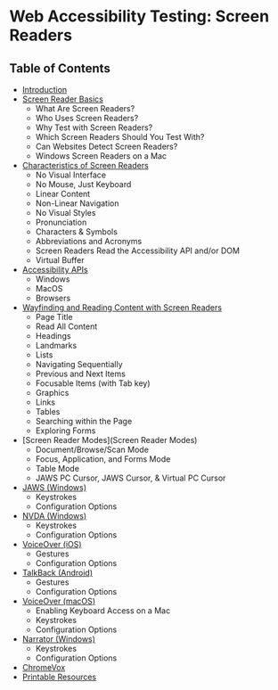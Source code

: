 # Web Accessibility Testing: Screen Readers

## Table of Contents

- [Introduction](README.md)
- [Screen Reader Basics](screen-reader-basics)
  - What Are Screen Readers?
  - Who Uses Screen Readers?
  - Why Test with Screen Readers?
  - Which Screen Readers Should You Test With?
  - Can Websites Detect Screen Readers?
  - Windows Screen Readers on a Mac
- [Characteristics of Screen Readers](characteristics-of-screen-readers)
  - No Visual Interface
  - No Mouse, Just Keyboard
  - Linear Content
  - Non-Linear Navigation
  - No Visual Styles
  - Pronunciation
  - Characters & Symbols
  - Abbreviations and Acronyms
  - Screen Readers Read the Accessibility API and/or DOM
  - Virtual Buffer
- [Accessibility APIs](accessibility-apis)
  - Windows
  - MacOS
  - Browsers
- [Wayfinding and Reading Content with Screen Readers](wayfinding-and-reading-content-with-screen-readers)
  - Page Title
  - Read All Content
  - Headings
  - Landmarks
  - Lists
  - Navigating Sequentially
  - Previous and Next Items
  - Focusable Items (with Tab key)
  - Graphics
  - Links
  - Tables
  - Searching within the Page
  - Exploring Forms
- [Screen Reader Modes](Screen Reader Modes)
  - Document/Browse/Scan Mode
  - Focus, Application, and Forms Mode
  - Table Mode
  - JAWS PC Cursor, JAWS Cursor, & Virtual PC Cursor
- [JAWS (Windows)](jaws-windows)
  - Keystrokes
  - Configuration Options
- [NVDA (Windows)](nvda-windows)
  - Keystrokes
  - Configuration Options
- [VoiceOver (iOS)](voice-over-ios)
  - Gestures
  - Configuration Options
- [TalkBack (Android)](talkback-android)
  - Gestures
  - Configuration Options
- [VoiceOver (macOS)](voiceover-macos)
  - Enabling Keyboard Access on a Mac
  - Keystrokes
  - Configuration Options
- [Narrator (Windows)](narrator-windows)
  - Keystrokes
  - Configuration Options
- [ChromeVox](chrome-vox)
- [Printable Resources](printable-resources)
